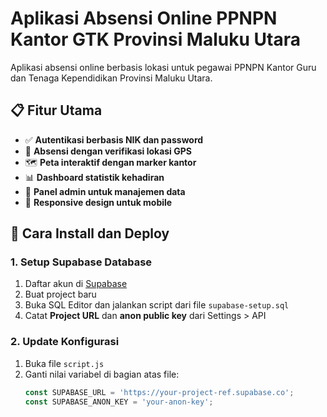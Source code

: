 # Aplikasi Absensi Online PPNPN Kantor GTK Provinsi Maluku Utara

Aplikasi absensi online berbasis lokasi untuk pegawai PPNPN Kantor Guru dan Tenaga Kependidikan Provinsi Maluku Utara.

## 📋 Fitur Utama

- ✅ **Autentikasi berbasis NIK dan password**
- 📍 **Absensi dengan verifikasi lokasi GPS**
- 🗺️ **Peta interaktif dengan marker kantor**
- 📊 **Dashboard statistik kehadiran**
- 👥 **Panel admin untuk manajemen data**
- 📱 **Responsive design untuk mobile**

## 🚀 Cara Install dan Deploy

### 1. Setup Supabase Database

1. Daftar akun di [Supabase](https://supabase.com)
2. Buat project baru
3. Buka SQL Editor dan jalankan script dari file `supabase-setup.sql`
4. Catat **Project URL** dan **anon public key** dari Settings > API

### 2. Update Konfigurasi

1. Buka file `script.js`
2. Ganti nilai variabel di bagian atas file:
   ```javascript
   const SUPABASE_URL = 'https://your-project-ref.supabase.co';
   const SUPABASE_ANON_KEY = 'your-anon-key';